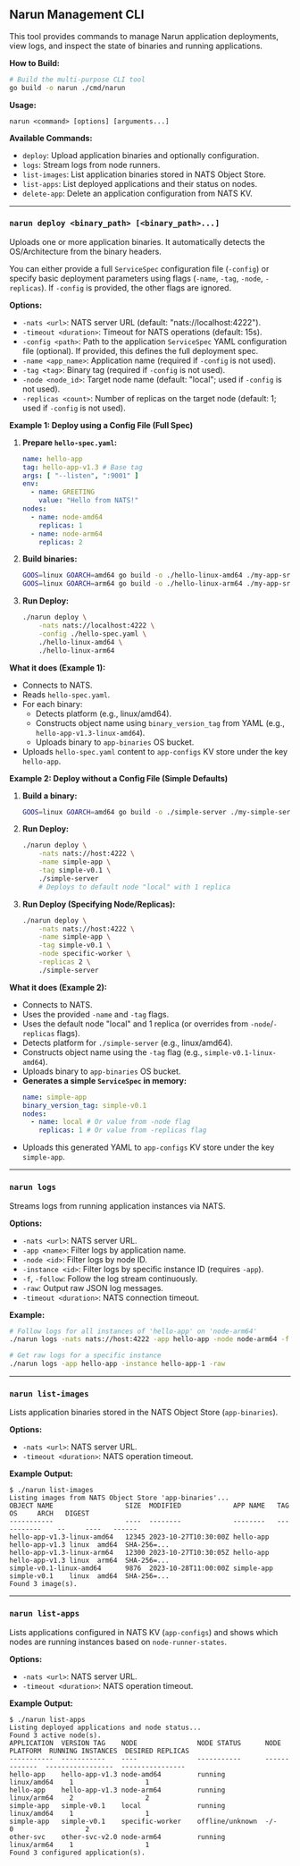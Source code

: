 ## Narun Management CLI

This tool provides commands to manage Narun application deployments, view logs, and inspect the state of binaries and running applications.

**How to Build:**

```bash
# Build the multi-purpose CLI tool
go build -o narun ./cmd/narun
```

**Usage:**

```
narun <command> [options] [arguments...]
```

**Available Commands:**

*   `deploy`: Upload application binaries and optionally configuration.
*   `logs`: Stream logs from node runners.
*   `list-images`: List application binaries stored in NATS Object Store.
*   `list-apps`: List deployed applications and their status on nodes.
*   `delete-app`:  Delete an application configuration from NATS KV.

---

### `narun deploy <binary_path> [<binary_path>...]`

Uploads one or more application binaries. It automatically detects the OS/Architecture from the binary headers.

You can either provide a full `ServiceSpec` configuration file (`-config`) or specify basic deployment parameters using flags (`-name`, `-tag`, `-node`, `-replicas`). If `-config` is provided, the other flags are ignored.

**Options:**

*   `-nats <url>`: NATS server URL (default: "nats://localhost:4222").
*   `-timeout <duration>`: Timeout for NATS operations (default: 15s).
*   `-config <path>`: Path to the application `ServiceSpec` YAML configuration file (optional). If provided, this defines the full deployment spec.
*   `-name <app_name>`: Application name (required if `-config` is not used).
*   `-tag <tag>`: Binary tag (required if `-config` is not used).
*   `-node <node_id>`: Target node name (default: "local"; used if `-config` is not used).
*   `-replicas <count>`: Number of replicas on the target node (default: 1; used if `-config` is not used).

**Example 1: Deploy using a Config File (Full Spec)**

1.  **Prepare `hello-spec.yaml`:**
    ```yaml
    name: hello-app
    tag: hello-app-v1.3 # Base tag
    args: [ "--listen", ":9001" ]
    env:
      - name: GREETING
        value: "Hello from NATS!"
    nodes:
      - name: node-amd64
        replicas: 1
      - name: node-arm64
        replicas: 2
    ```
2.  **Build binaries:**
    ```bash
    GOOS=linux GOARCH=amd64 go build -o ./hello-linux-amd64 ./my-app-src
    GOOS=linux GOARCH=arm64 go build -o ./hello-linux-arm64 ./my-app-src
    ```
3.  **Run Deploy:**
    ```bash
    ./narun deploy \
        -nats nats://localhost:4222 \
        -config ./hello-spec.yaml \
        ./hello-linux-amd64 \
        ./hello-linux-arm64
    ```

**What it does (Example 1):**
*   Connects to NATS.
*   Reads `hello-spec.yaml`.
*   For each binary:
    *   Detects platform (e.g., linux/amd64).
    *   Constructs object name using `binary_version_tag` from YAML (e.g., `hello-app-v1.3-linux-amd64`).
    *   Uploads binary to `app-binaries` OS bucket.
*   Uploads `hello-spec.yaml` content to `app-configs` KV store under the key `hello-app`.

**Example 2: Deploy without a Config File (Simple Defaults)**

1.  **Build a binary:**
    ```bash
    GOOS=linux GOARCH=amd64 go build -o ./simple-server ./my-simple-server-src
    ```
2.  **Run Deploy:**
    ```bash
    ./narun deploy \
        -nats nats://host:4222 \
        -name simple-app \
        -tag simple-v0.1 \
        ./simple-server
        # Deploys to default node "local" with 1 replica
    ```
3.  **Run Deploy (Specifying Node/Replicas):**
    ```bash
    ./narun deploy \
        -nats nats://host:4222 \
        -name simple-app \
        -tag simple-v0.1 \
        -node specific-worker \
        -replicas 2 \
        ./simple-server
    ```

**What it does (Example 2):**
*   Connects to NATS.
*   Uses the provided `-name` and `-tag` flags.
*   Uses the default node "local" and 1 replica (or overrides from `-node`/`-replicas` flags).
*   Detects platform for `./simple-server` (e.g., linux/amd64).
*   Constructs object name using the `-tag` flag (e.g., `simple-v0.1-linux-amd64`).
*   Uploads binary to `app-binaries` OS bucket.
*   **Generates a simple `ServiceSpec` in memory:**
    ```yaml
    name: simple-app
    binary_version_tag: simple-v0.1
    nodes:
      - name: local # Or value from -node flag
        replicas: 1 # Or value from -replicas flag
    ```
*   Uploads this generated YAML to `app-configs` KV store under the key `simple-app`.

---

### `narun logs`

Streams logs from running application instances via NATS.

**Options:**

*   `-nats <url>`: NATS server URL.
*   `-app <name>`: Filter logs by application name.
*   `-node <id>`: Filter logs by node ID.
*   `-instance <id>`: Filter logs by specific instance ID (requires `-app`).
*   `-f`, `-follow`: Follow the log stream continuously.
*   `-raw`: Output raw JSON log messages.
*   `-timeout <duration>`: NATS connection timeout.

**Example:**

```bash
# Follow logs for all instances of 'hello-app' on 'node-arm64'
./narun logs -nats nats://host:4222 -app hello-app -node node-arm64 -f

# Get raw logs for a specific instance
./narun logs -app hello-app -instance hello-app-1 -raw
```

---

### `narun list-images`

Lists application binaries stored in the NATS Object Store (`app-binaries`).

**Options:**

*   `-nats <url>`: NATS server URL.
*   `-timeout <duration>`: NATS operation timeout.

**Example Output:**

```
$ ./narun list-images
Listing images from NATS Object Store 'app-binaries'...
OBJECT NAME                  SIZE  MODIFIED             APP NAME   TAG            OS     ARCH   DIGEST
-----------                  ----  --------             --------   -----------    --     ----   ------
hello-app-v1.3-linux-amd64   12345 2023-10-27T10:30:00Z hello-app  hello-app-v1.3 linux  amd64  SHA-256=...
hello-app-v1.3-linux-arm64   12300 2023-10-27T10:30:05Z hello-app  hello-app-v1.3 linux  arm64  SHA-256=...
simple-v0.1-linux-amd64      9876  2023-10-28T11:00:00Z simple-app simple-v0.1    linux  amd64  SHA-256=...
Found 3 image(s).
```

---

### `narun list-apps`

Lists applications configured in NATS KV (`app-configs`) and shows which nodes are running instances based on `node-runner-states`.

**Options:**

*   `-nats <url>`: NATS server URL.
*   `-timeout <duration>`: NATS operation timeout.

**Example Output:**

```
$ ./narun list-apps
Listing deployed applications and node status...
Found 3 active node(s).
APPLICATION  VERSION TAG    NODE               NODE STATUS      NODE PLATFORM  RUNNING INSTANCES  DESIRED REPLICAS
-----------  -----------    ----               -----------      -------------  -----------------  ----------------
hello-app    hello-app-v1.3 node-amd64         running          linux/amd64    1                  1
hello-app    hello-app-v1.3 node-arm64         running          linux/arm64    2                  2
simple-app   simple-v0.1    local              running          linux/amd64    1                  1
simple-app   simple-v0.1    specific-worker    offline/unknown  -/-            0                  2
other-svc    other-svc-v2.0 node-arm64         running          linux/arm64    1                  1
Found 3 configured application(s).
```
